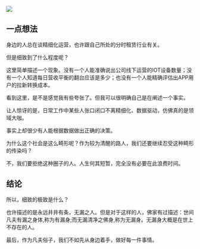 <!--
author: Justin
head: 
date: 2021-05-27
title: 细致的极致是什么？
tags: 日记
images: http://pingodata.qiniudn.com/cube2.jpg
category: 日记
status: publish
summary: 精细化运营？不如先把事情做得细到极致。
-->

![](http://www.ranjia.online/blog/img/20210527.png)

## 一点想法

身边的人总在谈精细化运营，也许跟自己所处的分时租赁行业有关。

但是细致到了什么程度呢？

这里简单描述一个现象。没有一个人能准确说出公司线下运营的IOT设备数量；没有一个人知道每日营收平衡的翻台应该是多少；也没有一个人能精确评估出APP用户的拉新转换成本。

看到这里，是不是感觉我有些夸张了。但我可以很明确自己是在阐述一个事实。

让人惊讶的是，日常工作中某些人张口闭口不离精细化、数据驱动，仿佛真的是领域大咖。

事实上却很少有人能根据数据做出正确的决策。

为什么这个社会是这么畸形呢？作为较为清醒的路人，我们还要继续忍受这种畸形的传染吗？

不，我们要拒绝这种圈子的人。人生何其短暂，完全没有必要在此浪费时间。

## 结论

所以，细致的极致是什么？

也许描述的是永远井井有条，无漏之人。但是对于这样的人，佛家有过描述：世间凡夫有漏之身体,称为有漏身;而无漏清净之佛身,称为无漏身。无漏身大概是在世上不存在的人。

最后，作为凡夫俗子，我们不如先从身边着手，做好每一件事情。

